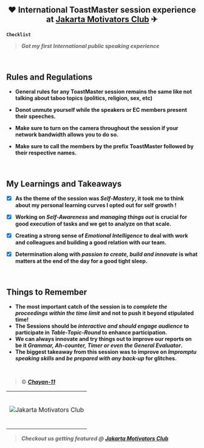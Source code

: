 
## <p align="center"> ❤ International ToastMaster session experience at [Jakarta Motivators Club](https://www.instagram.com/jakartamotivators/) ✈ </p>

**`Checklist`**

> ***Got my first International public speaking experience***

</br>

## Rules and Regulations


* **General rules for any ToastMaster session remains the same like not talking about taboo topics (politics, religion, sex, etc)**

* **Donot unmute yourself while the speakers or EC members present their speeches.** 

* **Make sure to turn on the camera throughout the session if your network bandwidth allows you to do so.**

* **Make sure to call the members by the prefix **ToastMaster** followed by their respective names.**

</br>

## My Learnings and Takeaways 

- [X] **As the theme of the session was *Self-Mastery*, it took me to think about my personal learning curves I opted out for self growth !**

- [X] **Working on *Self-Awareness* and *managing things out* is crucial for good execution of tasks and we get to analyze on that scale.** 

- [X] **Creating a strong sense of *Emotional Intelligence* to deal with work and colleagues and building a good relation with our team.**

- [X] **Determination along with *passion to create, build and innovate* is what matters at the end of the day for a good tight sleep.**

</br>

## Things to Remember 

* **The most important catch of the session is to *complete the proceedings within the time limit* and not to push it beyond stipulated time!**
* **The Sessions should be *interactive and should engage audience* to participate in *Table-Topic-Round* to enhance participation.**
* **We can always innovate and try things out to improve our reports on be it *Grammar, Ah-counter, Timer or even the General Evaluator*.**
* **The biggest takeaway from this session was to improve on *Impromptu speaking skills* and *be prepared with any back-up* for glitches.**

</br>

> © ***[Chayan-11](https://github.com/Chayan-11)***
<table>
	<tr>
		 <td>

</br>
  
![Jakarta Motivators Club](https://user-images.githubusercontent.com/76246106/131919318-211e73dc-8019-4321-85cc-d4051cbb5262.png)

  </br>
</table>

> ***Checkout us getting featured @ [Jakarta Motivators Club](https://www.instagram.com/p/CTo2bXZPFI8/?utm_source=ig_web_copy_link)***

# 
